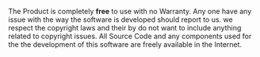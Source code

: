 The Product is completely **free** to use with no Warranty. Any one have any issue with the way the software is developed should report to us. we respect the copyright laws and their by do not want to include anything related to copyright issues. All Source Code and any components used for the the development of this software are freely available in the Internet.